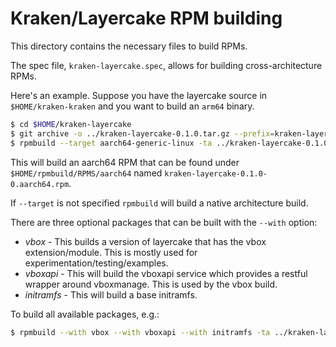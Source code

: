 # Kraken/Layercake RPM building

This directory contains the necessary files to build RPMs.

The spec file, `kraken-layercake.spec`, allows for building cross-architecture RPMs.

Here's an example.  Suppose you have the layercake source in `$HOME/kraken-kraken` and you want to build an `arm64` binary.

```bash
$ cd $HOME/kraken-layercake
$ git archive -o ../kraken-layercake-0.1.0.tar.gz --prefix=kraken-layercake-0.1.0/ HEAD
$ rpmbuild --target aarch64-generic-linux -ta ../kraken-layercake-0.1.0.tar.gz
```

This will build an aarch64 RPM that can be found under `$HOME/rpmbuild/RPMS/aarch64` named `kraken-layercake-0.1.0-0.aarch64.rpm`.

If `--target` is not specified `rpmbuild` will build a native architecture build.

There are three optional packages that can be built with the `--with` option:
- *vbox* - This builds a version of layercake that has the vbox extension/module.  This is mostly used for experimentation/testing/examples.
- *vboxapi* - This will build the vboxapi service which provides a restful wrapper around vboxmanage.  This is used by the vbox build.
- *initramfs* - This will build a base initramfs.

To build all available packages, e.g.:

```bash
$ rpmbuild --with vbox --with vboxapi --with initramfs -ta ../kraken-layercake-0.1.0.tar.gz
```
